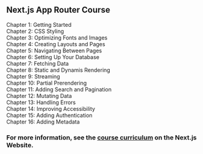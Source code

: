 ## Next.js App Router Course

Chapter 1: Getting Started </br>
Chapter 2: CSS Styling </br>
Chapter 3: Optimizing Fonts and Images </br>
Chapter 4: Creating Layouts and Pages </br>
Chapter 5: Navigating Between Pages </br>
Chapter 6: Setting Up Your Database </br>
Chapter 7: Fetching Data </br>
Chapter 8: Static and Dynamis Rendering </br>
Chapter 9: Streaming </br>
Chapter 10: Partial Prerendering </br>
Chapter 11: Adding Search and Pagination </br>
Chapter 12: Mutating Data </br>
Chapter 13: Handling Errors </br>
Chapter 14: Improving Accessibility </br>
Chapter 15: Adding Authentication </br>
Chapter 16: Adding Metadata </br>

### For more information, see the [course curriculum](https://nextjs.org/learn) on the Next.js Website.

